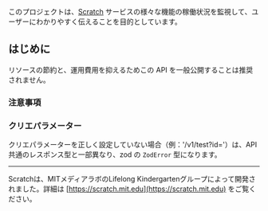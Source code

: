 このプロジェクトは、[Scratch](https://scratch.mit.edu) サービスの様々な機能の稼働状況を監視して、ユーザーにわかりやすく伝えることを目的としています。

## はじめに

リソースの節約と、運用費用を抑えるためこの API を一般公開することは推奨されません。

### 注意事項

### クリエパラメーター

クリエパラメーターを正しく設定していない場合（例：'/v1/test?id='）は、API 共通のレスポンス型と一部異なり、zod の `ZodError` 型になります。

---

Scratchは、MITメディアラボのLifelong Kindergartenグループによって開発されました。詳細は [https://scratch.mit.edu](https://scratch.mit.edu) をご覧ください。
